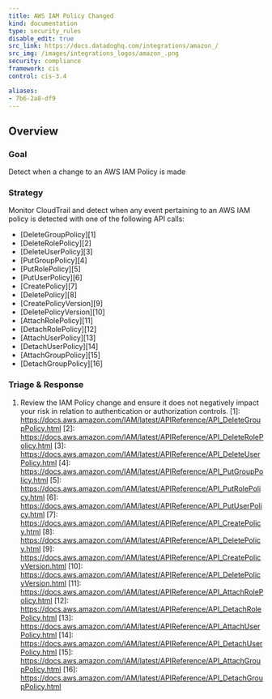 ```yaml
---
title: AWS IAM Policy Changed
kind: documentation
type: security_rules
disable_edit: true
src_link: https://docs.datadoghq.com/integrations/amazon_/
src_img: /images/integrations_logos/amazon_.png
security: compliance
framework: cis
control: cis-3.4

aliases:
- 7b6-2a8-df9
---
```


## Overview

### Goal
Detect when a change to an AWS IAM Policy is made

### Strategy
Monitor CloudTrail and detect when any event pertaining to an AWS IAM policy is detected with one of the following API calls:
* [DeleteGroupPolicy][1]
* [DeleteRolePolicy][2]
* [DeleteUserPolicy][3]
* [PutGroupPolicy][4]
* [PutRolePolicy][5]
* [PutUserPolicy][6]
* [CreatePolicy][7]
* [DeletePolicy][8]
* [CreatePolicyVersion][9]
* [DeletePolicyVersion][10]
* [AttachRolePolicy][11]
* [DetachRolePolicy][12]
* [AttachUserPolicy][13]
* [DetachUserPolicy][14]
* [AttachGroupPolicy][15]
* [DetachGroupPolicy][16]

### Triage & Response
1. Review the IAM Policy change and ensure it does not negatively impact your risk in relation to authentication or authorization controls.
[1]: https://docs.aws.amazon.com/IAM/latest/APIReference/API_DeleteGroupPolicy.html
[2]: https://docs.aws.amazon.com/IAM/latest/APIReference/API_DeleteRolePolicy.html
[3]: https://docs.aws.amazon.com/IAM/latest/APIReference/API_DeleteUserPolicy.html
[4]: https://docs.aws.amazon.com/IAM/latest/APIReference/API_PutGroupPolicy.html
[5]: https://docs.aws.amazon.com/IAM/latest/APIReference/API_PutRolePolicy.html
[6]: https://docs.aws.amazon.com/IAM/latest/APIReference/API_PutUserPolicy.html
[7]: https://docs.aws.amazon.com/IAM/latest/APIReference/API_CreatePolicy.html
[8]: https://docs.aws.amazon.com/IAM/latest/APIReference/API_DeletePolicy.html
[9]: https://docs.aws.amazon.com/IAM/latest/APIReference/API_CreatePolicyVersion.html
[10]: https://docs.aws.amazon.com/IAM/latest/APIReference/API_DeletePolicyVersion.html
[11]: https://docs.aws.amazon.com/IAM/latest/APIReference/API_AttachRolePolicy.html
[12]: https://docs.aws.amazon.com/IAM/latest/APIReference/API_DetachRolePolicy.html
[13]: https://docs.aws.amazon.com/IAM/latest/APIReference/API_AttachUserPolicy.html
[14]: https://docs.aws.amazon.com/IAM/latest/APIReference/API_DetachUserPolicy.html
[15]: https://docs.aws.amazon.com/IAM/latest/APIReference/API_AttachGroupPolicy.html
[16]: https://docs.aws.amazon.com/IAM/latest/APIReference/API_DetachGroupPolicy.html
